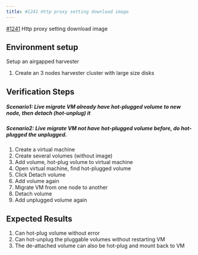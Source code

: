 ```yaml
---
title: #1241 Http proxy setting download image
---
```


[#1241](https://github.com/harvester/harvester/issues/1241) Http proxy setting download image

## Environment setup
Setup an airgapped harvester
1. Create an 3 nodes harvester cluster with large size disks 


## Verification Steps
##### Scenario1: Live migrate VM already have hot-plugged volume to new node, then detach (hot-unplug) it

##### Scenario2: Live migrate VM not have hot-plugged volume before, do hot-plugged the unplugged.


1. Create a virtual machine
2. Create several volumes (without image)
3. Add volume, hot-plug volume to virtual machine
4. Open virtual machine, find hot-plugged volume
5. Click Detach volume
6. Add volume again
7. Migrate VM from one node to another
8. Detach volume
9. Add unplugged volume again

## Expected Results
1. Can hot-plug volume without error
2. Can hot-unplug the pluggable volumes without restarting VM
3. The de-attached volume can also be hot-plug and mount back to VM